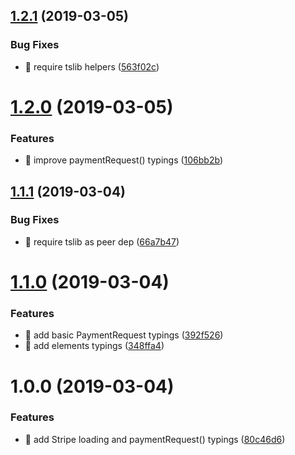 ## [1.2.1](https://github.com/streamich/stripe-web/compare/v1.2.0...v1.2.1) (2019-03-05)


### Bug Fixes

* 🐛 require tslib helpers ([563f02c](https://github.com/streamich/stripe-web/commit/563f02c))

# [1.2.0](https://github.com/streamich/stripe-web/compare/v1.1.1...v1.2.0) (2019-03-05)


### Features

* 🎸 improve paymentRequest() typings ([106bb2b](https://github.com/streamich/stripe-web/commit/106bb2b))

## [1.1.1](https://github.com/streamich/stripe-web/compare/v1.1.0...v1.1.1) (2019-03-04)


### Bug Fixes

* 🐛 require tslib as peer dep ([66a7b47](https://github.com/streamich/stripe-web/commit/66a7b47))

# [1.1.0](https://github.com/streamich/stripe-web/compare/v1.0.0...v1.1.0) (2019-03-04)


### Features

* 🎸 add basic PaymentRequest typings ([392f526](https://github.com/streamich/stripe-web/commit/392f526))
* 🎸 add elements typings ([348ffa4](https://github.com/streamich/stripe-web/commit/348ffa4))

# 1.0.0 (2019-03-04)


### Features

* 🎸 add Stripe loading and paymentRequest() typings ([80c46d6](https://github.com/streamich/stripe-web/commit/80c46d6))

